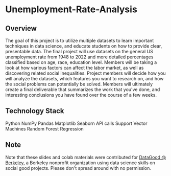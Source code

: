 # Unemployment-Rate-Analysis
## Overview
The goal of this project is to utilize multiple datasets to learn important techniques in data science, and educate students on how to provide clear, presentable data. The final project will use datasets on the general US unemployment rate from 1948 to 2022 and more detailed percentages classified based on age, race, education level. Members will be taking a look at how various factors can affect the labor market, as well as discovering related social inequalities. Project members will decide how you will analyze the datasets, which features you want to research on, and how the social problems can potentially be solved. Members will ultimately create a final deliverable that summarizes the work that you've done, and interesting conclusions you have found over the course of a few weeks. 
## Technology Stack
Python
NumPy
Pandas
Matplotlib
Seaborn
API calls
Support Vector Machines
Random Forest
Regression
## Note
Note that these slides and colab materials were contributed for [DataGood @ Berkeley](https://datagood.berkeley.edu/), a Berkeley nonprofit organization using data science skills on social good projects. Please don't spread around with no permission.
